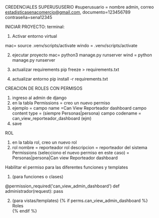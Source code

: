 
CREDENCIALES SUPERUSUSERIO
#superusuario = nombre admin, correo estadisticasenacomercio@gmail.com, documento=123456789 contraseña=sena12345

INICIAR PROYECTO:
terminal:
1) Activar entorno virtual

mac= source .venv/scripts/activate
windo = .venv/scripts/activate

2) ejecutar proyecto
mac= python3 manage.py runserver 
wind = python manage.py runserver 

3) actualizar requirements
pip freeze > requirements.txt  
4) actualizar entorno
pip install -r requirements.txt

CREACION DE ROLES CON PERMISOS

1) ingreso al admin de django
2) en la tabla Permissions = creo un nuevo permiso 
3) ejemplo =  campo name =Can View Reporteador dashboard
              campo content type = (siempre Personas|persona)
              campo codename = can_view_reporteador_dashboard (ejm) 
4) save

ROL
1) en la tabla rol, creo un nuevo rol
2) rol nombre = reporteador
   rol descripcion  = reporteador del sistema
   Permissions (selecciono el nuevo permiso en este caso) = Personas|persona|Can view Reporteador dashboard

Habilitar el permiso para las diferentes funciones y templates
1) (para funciones o clases)

 
  @permission_required('can_view_admin_dashboard')
  def administrador(request):
  pass
   
2) (para vistas/templates) 
   {% if perms.can_view_admin_dashboard %}               
         <span>Roles</span>           
   {% endif %}


